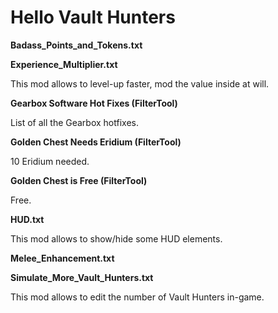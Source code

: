 Hello Vault Hunters
=

**Badass_Points_and_Tokens.txt**

**Experience_Multiplier.txt**

This mod allows to level-up faster, mod the value inside at will.

**Gearbox Software Hot Fixes (FilterTool)**

List of all the Gearbox hotfixes.

**Golden Chest Needs Eridium (FilterTool)**

10 Eridium needed.

**Golden Chest is Free (FilterTool)**

Free.

**HUD.txt**

This mod allows to show/hide some HUD elements.

**Melee_Enhancement.txt**


**Simulate_More_Vault_Hunters.txt**

This mod allows to edit the number of Vault Hunters in-game.
